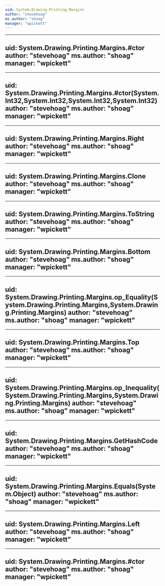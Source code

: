 ```yaml
---
uid: System.Drawing.Printing.Margins
author: "stevehoag"
ms.author: "shoag"
manager: "wpickett"
---
```


---
uid: System.Drawing.Printing.Margins.#ctor
author: "stevehoag"
ms.author: "shoag"
manager: "wpickett"
---

---
uid: System.Drawing.Printing.Margins.#ctor(System.Int32,System.Int32,System.Int32,System.Int32)
author: "stevehoag"
ms.author: "shoag"
manager: "wpickett"
---

---
uid: System.Drawing.Printing.Margins.Right
author: "stevehoag"
ms.author: "shoag"
manager: "wpickett"
---

---
uid: System.Drawing.Printing.Margins.Clone
author: "stevehoag"
ms.author: "shoag"
manager: "wpickett"
---

---
uid: System.Drawing.Printing.Margins.ToString
author: "stevehoag"
ms.author: "shoag"
manager: "wpickett"
---

---
uid: System.Drawing.Printing.Margins.Bottom
author: "stevehoag"
ms.author: "shoag"
manager: "wpickett"
---

---
uid: System.Drawing.Printing.Margins.op_Equality(System.Drawing.Printing.Margins,System.Drawing.Printing.Margins)
author: "stevehoag"
ms.author: "shoag"
manager: "wpickett"
---

---
uid: System.Drawing.Printing.Margins.Top
author: "stevehoag"
ms.author: "shoag"
manager: "wpickett"
---

---
uid: System.Drawing.Printing.Margins.op_Inequality(System.Drawing.Printing.Margins,System.Drawing.Printing.Margins)
author: "stevehoag"
ms.author: "shoag"
manager: "wpickett"
---

---
uid: System.Drawing.Printing.Margins.GetHashCode
author: "stevehoag"
ms.author: "shoag"
manager: "wpickett"
---

---
uid: System.Drawing.Printing.Margins.Equals(System.Object)
author: "stevehoag"
ms.author: "shoag"
manager: "wpickett"
---

---
uid: System.Drawing.Printing.Margins.Left
author: "stevehoag"
ms.author: "shoag"
manager: "wpickett"
---

---
uid: System.Drawing.Printing.Margins.#ctor
author: "stevehoag"
ms.author: "shoag"
manager: "wpickett"
---
